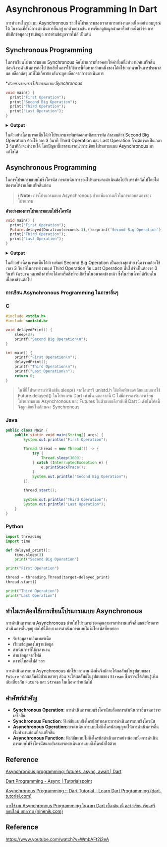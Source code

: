 
# Asynchronous Programming In Dart

การทำงานในรูปแบบ Asynchronous ช่วยให้โปรแกรมของเราสามารถทำงานต่อเนื่องอย่างสมบูรณ์ได้ ในขณะที่ยังมีการดำเนินการอื่นอยู่ ยกตัวอย่างเช่น การเรียกดูข้อมูลผ่านเครือข่ายเน็ตเวิร์ค การบันทึกข้อมูลลงฐานข้อมูล การอ่านข้อมูลจากไฟล์ เป็นต้น

## Synchronous Programming

ในการเขียนโปรแกรมแบบ Synchronous คือโปรแกรมที่รอคอยให้คำสั่งหนึ่งทำงานจนเสร็จสิ้นก่อนจึงจะดำเนินการต่อไป ข้อเสียในการใช้วิธีการนี้คือหากส่วนหนึ่งของโค้ดใช้เวลานานในการประมวลผล บล็อกถัดๆ มาที่ไม่เกี่ยวข้องกันจะถูกบล็อกจากการดำเนินการ 

**ตัวอย่างของการโปรแกรมแบบ Synchronous*

```dart
void main() {
  print("First Operation"); 
  print("Second Big Operation"); 
  print("Third Operation"); 
  print("Last Operation"); 
}
```
<details>
<summary><strong>Output</strong></summary>
<pre><code>
First Operation
Second Big Operation
Third Operation
Last Operation
</code></pre>
</details>

ในตัวอย่างนี้สามารถเห็นได้ว่าโปรแกรมจะพิมพ์ออกมาทีละบรรทัด ถ้าสมมติว่า Second Big Operation ต้องใช้เวลา 3 วินาที Third Operation และ Last Operation ก็จะต้องรอเป็นเวลา 3 วินาทีถึงจะทำงานได้ โดยปัญหานี้เราสามารถนำการเขียนโปรแกรมแบบ Asynchronous มาแก้ไขได้

## Asynchronous Programming

ในการโปรแกรมแบบไม่ซิงโครนัส การดำเนินการของโปรแกรมจะดำเนินต่อไปยังบรรทัดถัดไปโดยไม่ต้องรอให้งานอื่นเสร็จสิ้นก่อน

>ℹ️ **Note:** การโปรแกรมแบบ Asynchronous ช่วยเพิ่มความเร็วในการตอบสนองของโปรแกรม

**ตัวอย่างของการโปรแกรมแบบไม่ซิงโครนัส**
```dart
void main() {
  print("First Operation");   
  Future.delayed(Duration(seconds:3),()=>print('Second Big Operation'));
  print("Third Operation"); 
  print("Last Operation"); 
}

```

<details>
<summary><strong>Output</strong></summary>
<pre><code>
First Operation
Third Operation
Last Operation
Second Big Operation
</code></pre>
</details>

ในตัวอย่างนี้สามารถเห็นได้ว่าจะพิมพ์ Second Big Operation เป็นอย่างสุดท้าย เนื่องจากต้องใช้เวลา 3 วินาทีในการทำงานแต่ Third Operation กับ 
Last Operation นั้นไม่จำเป็นต้องรอ 3 วินาที `Future` หมายถึงค่าที่จะได้มาหรือสิ่งที่จะเกิดขึ้นในอนาคตข้างหน้า ซึ่งในส่วนนี้จะได้เรียนในเนื้อหาส่วนต่อไป

### การเขียน Asynchronous Programming ในภาษาอื่นๆ

### C
```c
#include <stdio.h>
#include <unistd.h>

void delayedPrint() {
    sleep(3);
    printf("Second Big Operation\n");
}

int main() {
    printf("First Operation\n");
    delayedPrint();
    printf("Third Operation\n");
    printf("Last Operation\n");
    return 0;
}
```
>ในที่นี้โปรดทราบว่าฟังก์ชัน sleep() จากไลบรารี unistd.h ใช้เพื่อเพียงแค่เลียนแบบการใช้ Future.delayed() ในโปรแกรม Dart เท่านั้น นอกจากนี้ C ไม่มีการรองรับการเขียนโปรแกรมแบบ Asynchronous และ Futures ในตัวแบบเดียวกับที่ Dart มี ดังนั้นโค้ดนี้จึงถูกเขียนในลักษณะ Synchronous 

### Java
```java
public class Main {
    public static void main(String[] args) {
        System.out.println("First Operation");
        
        Thread thread = new Thread(() -> {
            try {
                Thread.sleep(3000);
            } catch (InterruptedException e) {
                e.printStackTrace();
            }
            System.out.println("Second Big Operation");
        });
        
        thread.start();
        
        System.out.println("Third Operation");
        System.out.println("Last Operation");
    }
}
```

### Python
```python
import threading
import time

def delayed_print():
    time.sleep(3)
    print("Second Big Operation")

print("First Operation")

thread = threading.Thread(target=delayed_print)
thread.start()

print("Third Operation")
print("Last Operation")

```

## ทำไมเราต้องใช้การเขียนโปรแกรมแบบ Asynchronous
การดำเนินการแบบ Asynchronous ช่วยให้โปรแกรมของคุณสามารถทำงานเสร็จสิ้นขณะที่รอการดำเนินการอื่นๆอยู่ ต่อไปนี้คือบางการดำเนินการแบบไม่ซิงโครนัสที่พบบ่อย

-   รับข้อมูลจากอินเทอร์เน็ต
-   เขียนข้อมูลลงในฐานข้อมูล
-   ดำเนินการที่ใช้เวลานาน
-   อ่านข้อมูลจากไฟล์
-   ดาวน์โหลดไฟล์ ฯลฯ

การดำเนินการแบบ Asynchronous มักใช้เวลานาน ดังนั้นจึงมักจะให้ผลลัพธ์ในรูปแบบของ `Future` หากผลลัพธ์มีส่วนหลายๆ ส่วน จะให้ผลลัพธ์ในรูปแบบของ `Stream` ซึ่งเราจะได้เรียนรู้เพิ่มเติมเกี่ยวกับ `Future` และ `Stream` ในเนื้อหาส่วนถัดไป

  
## คำศัพท์สำคัญ
-   **Synchronous Operation**: การดำเนินการแบบซิงโครนัสบล็อกการดำเนินการอื่นจนกว่าจะเสร็จสิ้น
-   **Synchronous Function**: ฟังก์ชันแบบซิงโครนัสทำเฉพาะการดำเนินการแบบซิงโครนัส
-   **Asynchronous Operation**:การดำเนินการแบบไม่ซิงโครนัสอนุญาตให้การดำเนินการอื่นเริ่มทำงานก่อนที่จะเสร็จสิ้น
-   **Asynchronous Function**: ฟังก์ชันแบบไม่ซิงโครนัสดำเนินการอย่างน้อยหนึ่งการดำเนินการแบบไม่ซิงโครนัสและยังสามารถดำเนินการแบบซิงโครนัสได้ด้วย

## **Reference**
[Asynchronous programming: futures, async, await | Dart](https://dart.dev/codelabs/async-await)

[Dart Programming - Async | Tutorialspoint](https://www.tutorialspoint.com/dart_programming/dart_programming_async.htm)

[Asynchronous Programming :: Dart Tutorial - Learn Dart Programming (dart-tutorial.com)](https://dart-tutorial.com/asynchronous-programming/asynchronous-programming-in-dart/)

[การใช้งาน Asynchronous Programming ในภาษา Dart เบื้องต้น เนื คอร์สเรียน เรียนฟรี ออนไลน์ บทความ (ninenik.com)](https://www.ninenik.com/%E0%B8%81%E0%B8%B2%E0%B8%A3%E0%B9%83%E0%B8%8A%E0%B9%89%E0%B8%87%E0%B8%B2%E0%B8%99_Asynchronous_Programming_%E0%B9%83%E0%B8%99%E0%B8%A0%E0%B8%B2%E0%B8%A9%E0%B8%B2_Dart_%E0%B9%80%E0%B8%9A%E0%B8%B7%E0%B9%89%E0%B8%AD%E0%B8%87%E0%B8%95%E0%B9%89%E0%B8%99-949.html)

## **Reference**
https://www.youtube.com/watch?v=WmbAFt2j2eA
